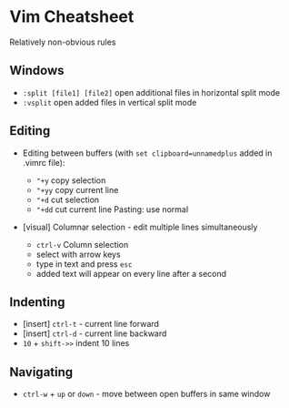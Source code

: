 # Vim Cheatsheet

Relatively non-obvious rules

## Windows
* `:split [file1] [file2]` open additional files in horizontal split mode
* `:vsplit` open added files in vertical split mode

## Editing
* Editing between buffers (with `set clipboard=unnamedplus` added in .vimrc file):
    * `"+y` copy selection
    * `"+yy` copy current line
    * `"+d` cut selection
    * `"+dd` cut current line
Pasting: use normal

* [visual] Columnar selection - edit multiple lines simultaneously
    * `ctrl-v` Column selection
    * select with arrow keys
    * type in text and press `esc`
    * added text will appear on every line after a second

## Indenting
* [insert] `ctrl-t` - current line forward
* [insert] `ctrl-d` - current line backward
* `10` + `shift->>` indent 10 lines

## Navigating
* `ctrl-w` + `up` or `down` - move between open buffers in same window
